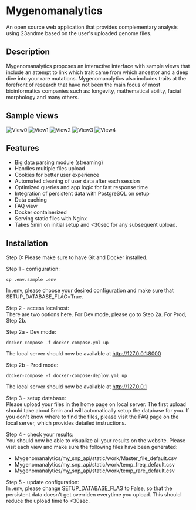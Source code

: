 # Mygenomanalytics
An open source web application that provides complementary analysis using 23andme based on the user's uploaded genome files.

## Description
Mygenomanalytics proposes an interactive interface with sample views that include an attempt to link which trait came from which ancestor and a deep dive into your rare mutations. Mygenomanalytics also includes traits at the forefront of research that have not been the main focus of most bioinformatics companies such as: longevity, mathematical ability, facial morphology and many others.

## Sample views
![View0](https://github.com/jlemeilleur/Mygenomanalytics_test/blob/main/my_snp_api/static/images/ReadmeExample0.jpg)
![View1](https://github.com/jlemeilleur/Mygenomanalytics_test/blob/main/my_snp_api/static/images/ReadmeExample1.jpg)
![View2](https://github.com/jlemeilleur/Mygenomanalytics_test/blob/main/my_snp_api/static/images/ReadmeExample2.jpg)
![View3](https://github.com/jlemeilleur/Mygenomanalytics_test/blob/main/my_snp_api/static/images/ReadmeExample3.jpg)
![View4](https://github.com/jlemeilleur/Mygenomanalytics_test/blob/main/my_snp_api/static/images/ReadmeExample4.jpg)

## Features
* Big data parsing module (streaming)
* Handles multiple files upload
* Cookies for better user experience
* Automated cleaning of user data after each session
* Optimized queries and app logic for fast response time
* Integration of persistent data with PostgreSQL on setup
* Data caching
* FAQ view
* Docker containerized
* Serving static files with Nginx
* Takes 5min on initial setup and <30sec for any subsequent upload.

## Installation

Step 0:
Please make sure to have Git and Docker installed.

Step 1 - configuration:
```
cp .env.sample .env
```
In .env, please choose your desired configuration and make sure that SETUP_DATABASE_FLAG=True.

Step 2 - access localhost:<br />
There are two options here. For Dev mode, please go to Step 2a. For Prod, Step 2b.

Step 2a - Dev mode:
```
docker-compose -f docker-compose.yml up
```
The local server should now be available at http://127.0.0.1:8000

Step 2b - Prod mode:
```
docker-compose -f docker-compose-deploy.yml up
```
The local server should now be available at http://127.0.0.1

Step 3 - setup database:<br />
Please upload your files in the home page on local server. The first upload should take about 5min and will automatically setup the database for you. If you don't know where to find the files, please visit the FAQ page on the local server, which provides detailed instructions.

Step 4 - check your results:<br />
You should now be able to visualize all your results on the website. Please visit each view and make sure the following files have been generated:
* Mygenomanalytics/my_snp_api/static/work/Master_file_default.csv
* Mygenomanalytics/my_snp_api/static/work/temp_freq_default.csv
* Mygenomanalytics/my_snp_api/static/work/temp_rare_default.csv

Step 5 - update configuration:<br />
In .env, please change SETUP_DATABASE_FLAG to False, so that the persistent data doesn't get overriden everytime you upload. This should reduce the upload time to <30sec.











